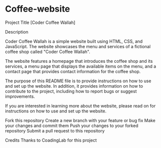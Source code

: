 ﻿# Coffee-website
Project Title
[Coder Coffee Wallah]

Description


Coder Coffee Wallah is a simple website built using HTML, CSS, and JavaScript. The website showcases the menu and services of a fictional coffee shop called "Coder Coffee Wallah".

The website features a homepage that introduces the coffee shop and its services, a menu page that displays the available items on the menu, and a contact page that provides contact information for the coffee shop.

The purpose of this README file is to provide instructions on how to use and set up the website. In addition, it provides information on how to contribute to the project, including how to report bugs or suggest improvements.

If you are interested in learning more about the website, please read on for instructions on how to use and set up the website.



Fork this repository
Create a new branch with your feature or bug fix
Make your changes and commit them
Push your changes to your forked repository
Submit a pull request to this repository

Credits
Thanks to CoadingLab for  this project

